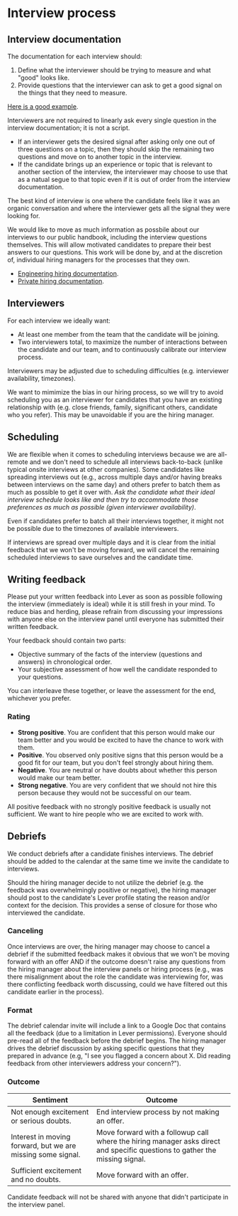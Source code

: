# Interview process

## Interview documentation

The documentation for each interview should:

1. Define what the interviewer should be trying to measure and what "good" looks like.
2. Provide questions that the interviewer can ask to get a good signal on the things that they need to measure.

[Here is a good example](../engineering/hiring/engineering-leadership.md).

Interviewers are not required to linearly ask every single question in the interview documentation; it is not a script.

- If an interviewer gets the desired signal after asking only one out of three questions on a topic, then they should skip the remaining two questions and move on to another topic in the interview.
- If the candidate brings up an experience or topic that is relevant to another section of the interview, the interviewer may choose to use that as a natual segue to that topic even if it is out of order from the interview documentation.

The best kind of interview is one where the candidate feels like it was an organic conversation and where the interviewer gets all the signal they were looking for.

We would like to move as much information as possbile about our interviews to our public handbook, including the interview questions themselves. This will allow motivated candidates to prepare their best answers to our questions. This work will be done by, and at the discretion of, individual hiring managers for the processes that they own.

- [Engineering hiring documentation](../engineering/hiring/index.md).
- [Private hiring documentation](https://github.com/sourcegraph/interviews).

## Interviewers

For each interview we ideally want:

- At least one member from the team that the candidate will be joining.
- Two interviewers total, to maximize the number of interactions between the candidate and our team, and to continuously calibrate our interview process.

Interviewers may be adjusted due to scheduling difficulties (e.g. interviewer availability, timezones).

We want to mimimize the bias in our hiring process, so we will try to avoid scheduling you as an interviewer for candidates that you have an existing relationship with (e.g. close friends, family, significant others, candidate who you refer). This may be unavoidable if you are the hiring manager.

## Scheduling

We are flexible when it comes to scheduling interviews because we are all-remote and we don't need to schedule all interviews back-to-back (unlike typical onsite interviews at other companies). Some candidates like spreading interviews out (e.g., across multiple days and/or having breaks between interviews on the same day) and others prefer to batch them as much as possible to get it over with. *Ask the candidate what their ideal interview schedule looks like and then try to accommodate those preferences as much as possible (given interviewer availability)*.

Even if candidates prefer to batch all their interviews together, it might not be possible due to the timezones of available interviewers.

If interviews are spread over multiple days and it is clear from the initial feedback that we won't be moving forward, we will cancel the remaining scheduled interviews to save ourselves and the candidate time.

## Writing feedback

Please put your written feedback into Lever as soon as possible following the interview (immediately is ideal) while it is still fresh in your mind. To reduce bias and herding, please refrain from discussing your impressions with anyone else on the interview panel until everyone has submitted their written feedback.

Your feedback should contain two parts:

- Objective summary of the facts of the interview (questions and answers) in chronological order.
- Your subjective assessment of how well the candidate responded to your questions.

You can interleave these together, or leave the assessment for the end, whichever you prefer.

### Rating

- **Strong positive**. You are confident that this person would make our team better and you would be excited to have the chance to work with them.
- **Positive**. You observed only positive signs that this person would be a good fit for our team, but you don't feel strongly about hiring them.
- **Negative**. You are neutral or have doubts about whether this person would make our team better.
- **Strong negative**. You are very confident that we should not hire this person because they would not be successful on our team.

All positive feedback with no strongly positive feedback is usually not sufficient. We want to hire people who we are excited to work with.

## Debriefs

We conduct debriefs after a candidate finishes interviews. The debrief should be added to the calendar at the same time we invite the candidate to interviews.

Should the hiring manager decide to not utilize the debrief (e.g. the feedback was overwhelmingly positive or negative), the hiring manager should post to the candidate's Lever profile stating the reason and/or context for the decision. This provides a sense of closure for those who interviewed the candidate.

### Canceling

Once interviews are over, the hiring manager may choose to cancel a debrief if the submitted feedback makes it obvious that we won't be moving forward with an offer AND if the outcome doesn't raise any questions from the hiring manager about the interview panels or hiring process (e.g., was there misalignment about the role the candidate was interviewing for, was there conflicting feedback worth discussing, could we have filtered out this candidate earlier in the process).  

### Format

The debrief calendar invite will include a link to a Google Doc that contains all the feedback (due to a limitation in Lever permissions). Everyone should pre-read all of the feedback before the debrief begins. The hiring manager drives the debrief discussion by asking specific questions that they prepared in advance (e.g, "I see you flagged a concern about X. Did reading feedback from other interviewers address your concern?").

### Outcome

| Sentiment                                | Outcome                                                                                                                             |
| ---------------------------------------- | ----------------------------------------------------------------------------------------------------------------------------------- |
| Not enough excitement or serious doubts. | End interview process by not making an offer.                                                                                       |
| Interest in moving forward, but we are missing some signal. | Move forward with a followup call where the hiring manager asks direct and specific questions to gather the missing signal. |
| Sufficient excitement and no doubts.     | Move forward with an offer.                                                                                                         |

Candidate feedback will not be shared with anyone that didn't participate in the interview panel.
